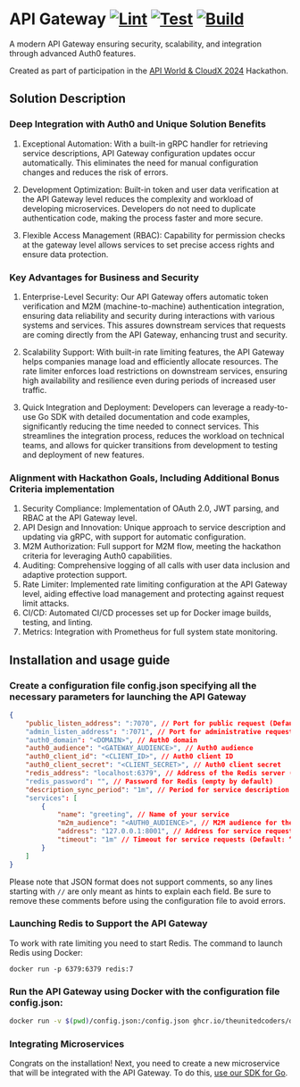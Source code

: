 # API Gateway [![Lint](https://github.com/TheUnitedCoders/devpost-auth0-api-gateway/actions/workflows/lint.yml/badge.svg)](https://github.com/TheUnitedCoders/devpost-auth0-api-gateway/actions/workflows/lint.yml) [![Test](https://github.com/TheUnitedCoders/devpost-auth0-api-gateway/actions/workflows/test.yml/badge.svg)](https://github.com/TheUnitedCoders/devpost-auth0-api-gateway/actions/workflows/test.yml) [![Build](https://github.com/TheUnitedCoders/devpost-auth0-api-gateway/actions/workflows/build.yml/badge.svg)](https://github.com/TheUnitedCoders/devpost-auth0-api-gateway/actions/workflows/build.yml)

A modern API Gateway ensuring security, scalability, and integration through advanced Auth0 features.

Created as part of participation in the [API World & CloudX 2024](https://api-world-2024-hackathon.devpost.com) Hackathon.

## Solution Description

### Deep Integration with Auth0 and Unique Solution Benefits

1. Exceptional Automation:
With a built-in gRPC handler for retrieving service descriptions, API Gateway configuration updates occur automatically. This eliminates the need for manual configuration changes and reduces the risk of errors.

2. Development Optimization:
Built-in token and user data verification at the API Gateway level reduces the complexity and workload of developing microservices. Developers do not need to duplicate authentication code, making the process faster and more secure.

3. Flexible Access Management (RBAC):
Capability for permission checks at the gateway level allows services to set precise access rights and ensure data protection.

### Key Advantages for Business and Security

1. Enterprise-Level Security:
Our API Gateway offers automatic token verification and M2M (machine-to-machine) authentication integration, ensuring data reliability and security during interactions with various systems and services. This assures downstream services that requests are coming directly from the API Gateway, enhancing trust and security.

2. Scalability Support:
With built-in rate limiting features, the API Gateway helps companies manage load and efficiently allocate resources. The rate limiter enforces load restrictions on downstream services, ensuring high availability and resilience even during periods of increased user traffic.

3. Quick Integration and Deployment:
Developers can leverage a ready-to-use Go SDK with detailed documentation and code examples, significantly reducing the time needed to connect services. This streamlines the integration process, reduces the workload on technical teams, and allows for quicker transitions from development to testing and deployment of new features.

### Alignment with Hackathon Goals, Including Additional Bonus Criteria implementation

1. Security Compliance: Implementation of OAuth 2.0, JWT parsing, and RBAC at the API Gateway level.
2. API Design and Innovation: Unique approach to service description and updating via gRPC, with support for automatic configuration.
3. M2M Authorization: Full support for M2M flow, meeting the hackathon criteria for leveraging Auth0 capabilities.
4. Auditing: Comprehensive logging of all calls with user data inclusion and adaptive protection support.
5. Rate Limiter: Implemented rate limiting configuration at the API Gateway level, aiding effective load management and protecting against request limit attacks.
6. CI/CD: Automated CI/CD processes set up for Docker image builds, testing, and linting.
7. Metrics: Integration with Prometheus for full system state monitoring.

## Installation and usage guide

### Create a configuration file config.json specifying all the necessary parameters for launching the API Gateway
```json
{
    "public_listen_address": ":7070", // Port for public request (Default: “:7070”)
    "admin_listen_address": ":7071", // Port for administrative requests (Default: “:7071”)
    "auth0_domain": "<DOMAIN>", // Auth0 domain
    "auth0_audience": "<GATEWAY_AUDIENCE>", // Auth0 audience
    "auth0_client_id": "<CLIENT_ID>", // Auth0 client ID
    "auth0_client_secret": "<CLIENT_SECRET>", // Auth0 client secret
    "redis_address": "localhost:6379", // Address of the Redis server (Default: “localhost:6379”)
    "redis_password": "", // Password for Redis (empty by default)
    "description_sync_period": "1m", // Period for service description updates (Default: “1m”)
    "services": [
        {
            "name": "greeting", // Name of your service
            "m2m_audience": "<AUTH0_AUDIENCE>", // M2M audience for the service
            "address": "127.0.0.1:8001", // Address for service requests
            "timeout": "1m" // Timeout for service requests (Default: “1m”)
        }
    ]
}
```

Please note that JSON format does not support comments, so any lines starting with `//` are only meant as hints to explain each field. Be sure to remove these comments before using the configuration file to avoid errors.

### Launching Redis to Support the API Gateway

To work with rate limiting you need to start Redis. The command to launch Redis using Docker:
```shell
docker run -p 6379:6379 redis:7
```

### Run the API Gateway using Docker with the configuration file config.json:
```bash
docker run -v $(pwd)/config.json:/config.json ghcr.io/theunitedcoders/devpost-auth0-api-gateway:latest
```

### Integrating Microservices

Congrats on the installation! Next, you need to create a new microservice that will be integrated with the API Gateway. To do this, [use our SDK for Go](pkg/sdk/README.md).
